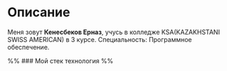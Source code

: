 # Описание
Меня зовут **Кенесбеков Ерназ**, учусь в колледже KSA(KAZAKHSTANI SWISS AMERICAN) в 3 курсе. Специальность: Программное обеспечение.

%% ### Мой стек технология %%
